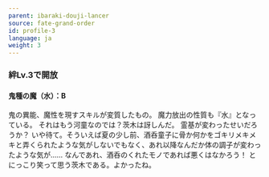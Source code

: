 ```yaml
---
parent: ibaraki-douji-lancer
source: fate-grand-order
id: profile-3
language: ja
weight: 3
---
```


### 絆Lv.3で開放

#### 鬼種の魔（水）：B

鬼の異能、魔性を現すスキルが変質したもの。
魔力放出の性質も『水』となっている。
それはもう河童なのでは？茨木は訝しんだ。
霊基が変わったせいだろうか？
いや待て。そういえば夏の少し前、酒呑童子に骨か何かをゴキリメキメキと弄くられたような気がしないでもなく、あれ以降なんだか体の調子が変わったような気が……
なんであれ、酒呑のくれたモノであれば悪くはなかろう！
とにっこり笑って思う茨木である。よかったね。
